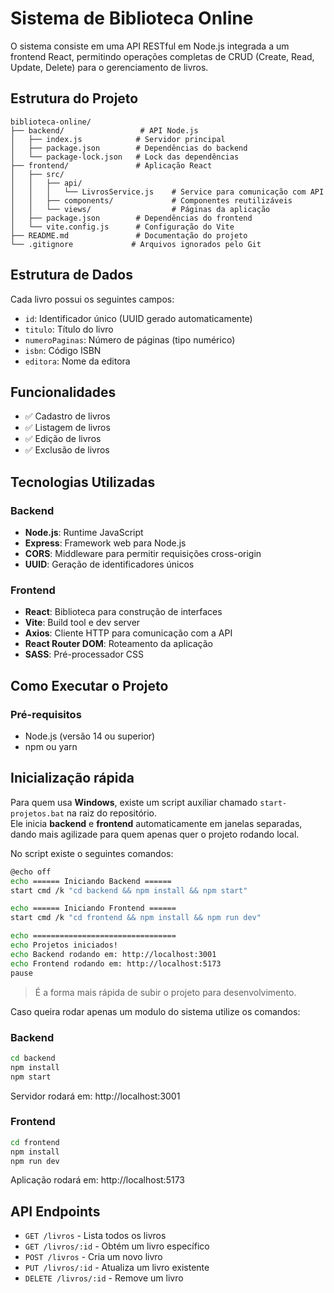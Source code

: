 # Sistema de Biblioteca Online

O sistema consiste em uma API RESTful em Node.js integrada a um frontend React, permitindo operações completas de CRUD (Create, Read, Update, Delete) para o gerenciamento de livros.

## Estrutura do Projeto
```
biblioteca-online/
├── backend/                 # API Node.js
│   ├── index.js            # Servidor principal
│   ├── package.json        # Dependências do backend
│   └── package-lock.json   # Lock das dependências
├── frontend/               # Aplicação React
│   ├── src/
│   │   ├── api/
│   │   │   └── LivrosService.js    # Service para comunicação com API
│   │   ├── components/             # Componentes reutilizáveis
│   │   └── views/                  # Páginas da aplicação
│   ├── package.json        # Dependências do frontend
│   └── vite.config.js      # Configuração do Vite
├── README.md               # Documentação do projeto
└── .gitignore             # Arquivos ignorados pelo Git
```

## Estrutura de Dados

Cada livro possui os seguintes campos:
- `id`: Identificador único (UUID gerado automaticamente)
- `titulo`: Título do livro
- `numeroPaginas`: Número de páginas (tipo numérico)
- `isbn`: Código ISBN
- `editora`: Nome da editora

## Funcionalidades

- ✅ Cadastro de livros
- ✅ Listagem de livros
- ✅ Edição de livros
- ✅ Exclusão de livros

## Tecnologias Utilizadas

### Backend
- **Node.js**: Runtime JavaScript
- **Express**: Framework web para Node.js
- **CORS**: Middleware para permitir requisições cross-origin
- **UUID**: Geração de identificadores únicos

### Frontend
- **React**: Biblioteca para construção de interfaces
- **Vite**: Build tool e dev server
- **Axios**: Cliente HTTP para comunicação com a API
- **React Router DOM**: Roteamento da aplicação
- **SASS**: Pré-processador CSS

## Como Executar o Projeto

### Pré-requisitos
- Node.js (versão 14 ou superior)
- npm ou yarn

## Inicialização rápida

Para quem usa **Windows**, existe um script auxiliar chamado `start-projetos.bat` na raiz do repositório.  
Ele inicia **backend** e **frontend** automaticamente em janelas separadas, dando mais agilizade para quem apenas quer o projeto rodando local.

No script existe o seguintes comandos:
```bash
@echo off
echo ====== Iniciando Backend ======
start cmd /k "cd backend && npm install && npm start"

echo ====== Iniciando Frontend ======
start cmd /k "cd frontend && npm install && npm run dev"

echo ================================
echo Projetos iniciados!
echo Backend rodando em: http://localhost:3001
echo Frontend rodando em: http://localhost:5173
pause
```

> É a forma mais rápida de subir o projeto para desenvolvimento.

Caso queira rodar apenas um modulo do sistema utilize os comandos:

### Backend
```bash
cd backend
npm install
npm start
```
Servidor rodará em: http://localhost:3001

### Frontend
```bash
cd frontend
npm install
npm run dev
```
Aplicação rodará em: http://localhost:5173

## API Endpoints

- `GET /livros` - Lista todos os livros
- `GET /livros/:id` - Obtém um livro específico
- `POST /livros` - Cria um novo livro
- `PUT /livros/:id` - Atualiza um livro existente
- `DELETE /livros/:id` - Remove um livro
